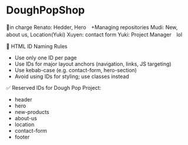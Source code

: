 # DoughPopShop
💛in charge
Renato: Hedder, Hero　+Managing repositories
Mudi: New, about us, Location(Yuki)
Xuyen: contact form
Yuki: Project Manager　lol

💬 HTML ID Naming Rules
- Use only one ID per page
- Use IDs for major layout anchors (navigation, links, JS targeting)
- Use kebab-case (e.g. contact-form, hero-section)
- Avoid using IDs for styling; use classes instead

✅ Reserved IDs for Dough Pop Project:
- header
- hero
- new-products
- about-us
- location
- contact-form
- footer
